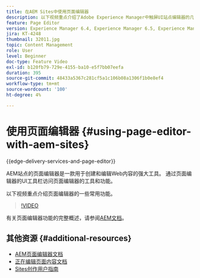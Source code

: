 ```yaml
---
title: 在AEM Sites中使用页面编辑器
description: 以下视频重点介绍了Adobe Experience Manager中触屏UI站点编辑器的几项主要功能。
feature: Page Editor
version: Experience Manager 6.4, Experience Manager 6.5, Experience Manager as a Cloud Service
jira: KT-4248
thumbnail: 32011.jpg
topic: Content Management
role: User
level: Beginner
doc-type: Feature Video
exl-id: b120fb79-729e-4155-ba10-e5f7bb07eefa
duration: 395
source-git-commit: 48433a5367c281cf5a1c106b08a1306f1b0e8ef4
workflow-type: tm+mt
source-wordcount: '100'
ht-degree: 4%

---
```


# 使用页面编辑器 {#using-page-editor-with-aem-sites}

{{edge-delivery-services-and-page-editor}}

AEM站点的页面编辑器是一款用于创建和编辑Web内容的强大工具。 通过页面编辑器的UI工具栏访问页面编辑器的工具和功能。

以下视频重点介绍页面编辑器的一些常用功能。

>[!VIDEO](https://video.tv.adobe.com/v/32011?quality=12&learn=on)


有关页面编辑器功能的完整概述，请参阅[AEM文档](https://experienceleague.adobe.com/docs/experience-manager-cloud-service/content/sites/authoring/fundamentals/editing-content.html?lang=zh-Hans)。

## 其他资源 {#additional-resources}

* [AEM页面编辑器文档](https://experienceleague.adobe.com/docs/experience-manager-cloud-service/content/sites/authoring/fundamentals/editing-content.html?lang=zh-Hans)
* [正在编辑页面内容文档](https://experienceleague.adobe.com/docs/experience-manager-65/authoring/authoring/editing-content.html?lang=zh-Hans)
* [Sites创作用户指南](https://experienceleague.adobe.com/docs/experience-manager-65/authoring/home.html?lang=zh-Hans)
